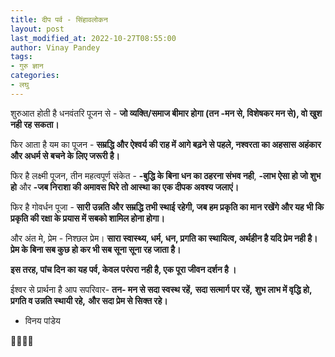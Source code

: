```yaml
---
title: दीप पर्व - सिंहावलोकन
layout: post
last_modified_at: 2022-10-27T08:55:00
author: Vinay Pandey
tags:
- गुरु ज्ञान
categories:
- लघु
---
```

शुरुआत होती है धनवंतरि पूजन से -
**जो व्यक्ति/समाज बीमार होगा (तन -मन से, विशेषकर मन से), वो खुश नही रह सकता।**

फिर आता है यम का पूजन -
**सम्रद्धि और ऐश्वर्य की राह में आगे बढ़ने से पहले, नश्वरता का अहसास अहंकार और अधर्म  से बचने के लिए जरूरी है।**

फिर है लक्ष्मी पूजन,
तीन महत्वपूर्ण संकेत -
**-बुद्धि के बिना धन का ठहरना संभव नही**,
**-लाभ ऐसा हो जो शुभ हो** और 
**-जब निराशा की अमावस घिरे तो आस्था का एक दीपक अवश्य जलाएं।**

फिर है गोवर्धन पूजा -
**सारी उन्नति और सम्रद्धि तभी स्थाई रहेगी, जब हम प्रकृति का मान रखेंगे और यह भी कि प्रकृति की रक्षा के प्रयास में सबको शामिल होना होगा।** 

और अंत मे, प्रेम - निश्छल प्रेम। 
**सारा स्वास्थ्य, धर्म, धन, प्रगति का स्थायित्व, अर्थहीन है यदि प्रेम नही है। प्रेम के बिना सब कुछ हो कर भी सब सूना सूना रह जाता है।**

**इस तरह, पांच दिन का यह पर्व, केवल परंपरा नही है, एक पूरा जीवन दर्शन है ।**

ईश्वर से प्रार्थना है आप सपरिवार-
**तन- मन से सदा स्वस्थ रहें,** 
**सदा सत्मार्ग पर रहें,**
**शुभ लाभ में वृद्धि हो,**
**प्रगति व उन्नति स्थायी रहे,**
**और सदा प्रेम से सिक्त रहे।** 

- विनय पांडेय

🙏🌷🌷🙏



